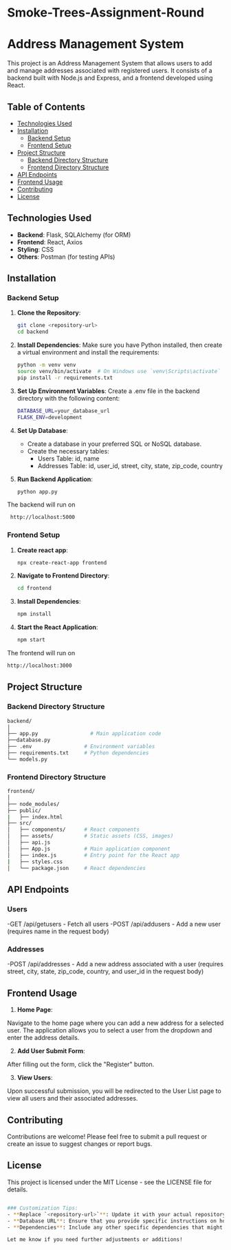 # Smoke-Trees-Assignment-Round

# Address Management System

This project is an Address Management System that allows users to add and manage addresses associated with registered users. It consists of a backend built with Node.js and Express, and a frontend developed using React.

## Table of Contents
- [Technologies Used](#technologies-used)
- [Installation](#installation)
  - [Backend Setup](#backend-setup)
  - [Frontend Setup](#frontend-setup)
- [Project Structure](#project-structure)
  - [Backend Directory Structure](#backend-directory-structure)
  - [Frontend Directory Structure](#frontend-directory-structure)
- [API Endpoints](#api-endpoints)
- [Frontend Usage](#frontend-usage)
- [Contributing](#contributing)
- [License](#license)

## Technologies Used
- **Backend**: Flask, SQLAlchemy (for ORM)
- **Frontend**: React, Axios
- **Styling**: CSS
- **Others**: Postman (for testing APIs)

## Installation

### Backend Setup
1. **Clone the Repository**:
   ```bash
   git clone <repository-url>
   cd backend

2. **Install Dependencies**: Make sure you have Python installed, then create a virtual environment and install the requirements:
   ```bash
   python -m venv venv
   source venv/bin/activate  # On Windows use `venv\Scripts\activate`
   pip install -r requirements.txt

3. **Set Up Environment Variables**: Create a .env file in the backend directory with the following content:
   ```bash
   DATABASE_URL=your_database_url
   FLASK_ENV=development


4. **Set Up Database**:
   - Create a database in your preferred SQL or NoSQL database.
   - Create the necessary tables:
     - Users Table: id, name
     - Addresses Table: id, user_id, street, city, state, zip_code, country

5. **Run Backend Application**:
   ```bash
   python app.py

  The backend will run on 
  ```bash
   http://localhost:5000
  ```

### Frontend Setup
1. **Create react app**:
   ```bash
   npx create-react-app frontend

2. **Navigate to Frontend Directory**:
   ```bash
   cd frontend

3. **Install Dependencies**:
   ```bash
   npm install

4. **Start the React Application**:
   ```bash
   npm start

The frontend will run on
```bash
http://localhost:3000
```

## Project Structure

### Backend Directory Structure

```bash
backend/
│
├── app.py                 # Main application code
├──database.py
├── .env                 # Environment variables
├── requirements.txt     # Python dependencies
└── models.py
```

### Frontend Directory Structure

```bash
frontend/
│
├── node_modules/
├── public/
|   ├── index.html
├── src/
│   ├── components/      # React components
│   ├── assets/          # Static assets (CSS, images)
│   ├── api.js
│   ├── App.js           # Main application component
│   ├── index.js         # Entry point for the React app
|   ├── styles.css
│   └── package.json     # React dependencies
```

## API Endpoints

### Users
-GET /api/getusers - Fetch all users
-POST /api/addusers - Add a new user (requires name in the request body)

### Addresses
-POST /api/addresses - Add a new address associated with a user (requires street, city, state, zip_code, country, and user_id in the request body)

## Frontend Usage
1. **Home Page**:

Navigate to the home page where you can add a new address for a selected user.
The application allows you to select a user from the dropdown and enter the address details.

2. **Add User Submit Form**:

After filling out the form, click the "Register" button.

3. **View Users**:

Upon successful submission, you will be redirected to the User List page to view all users and their associated addresses.

## Contributing

Contributions are welcome! Please feel free to submit a pull request or create an issue to suggest changes or report bugs.

## License

This project is licensed under the MIT License - see the LICENSE file for details.
```bash

### Customization Tips:
- **Replace `<repository-url>`**: Update it with your actual repository URL.
- **Database URL**: Ensure that you provide specific instructions on how to set up the database URL in the `.env` file.
- **Dependencies**: Include any other specific dependencies that might be relevant for your Flask project.

Let me know if you need further adjustments or additions!
```


